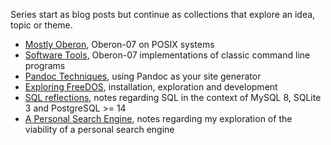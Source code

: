 
Series start as blog posts but continue as collections
that explore an idea, topic or theme.

- [Mostly Oberon](/series/mostly-oberon.md), Oberon-07 on POSIX systems
- [Software Tools](/series/software-tools.md), Oberon-07 implementations of classic command line programs
- [Pandoc Techniques](/series/pandoc-techniques.md), using Pandoc as your site generator 
- [Exploring FreeDOS](/series/freedos.md), installation, exploration and development
- [SQL reflections](/series/sql-reflections.md), notes regarding SQL in the context of MySQL 8, SQLite 3 and PostgreSQL >= 14
- [A Personal Search Engine](/series/pse.md), notes regarding my exploration of the viability of a personal search engine


